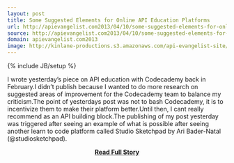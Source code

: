 ```yaml
---
layout: post
title: Some Suggested Elements for Online API Education Platforms
url: http://apievangelist.com2013/04/10/some-suggested-elements-for-online-api-education-platforms/
source: http://apievangelist.com2013/04/10/some-suggested-elements-for-online-api-education-platforms/
domain: apievangelist.com2013
image: http://kinlane-productions.s3.amazonaws.com/api-evangelist-site/blog/studeio-sketchpad-logo.png
---
```

{% include JB/setup %}<p>I wrote yesterday’s piece on API education with Codecademy back in February.I didn’t publish because I wanted to do more research on suggested areas of improvement for the Codecademy team to balance my criticism.The point of yesterdays post was not to bash Codecademy, it is to incentivize them to make their platform better.Until then, I cant really recommend as an API building block.The publishing of my post yesterday was triggered after seeing an example of what is possible after seeing another learn to code platform called Studio Sketchpad by Ari Bader-Natal (@studiosketchpad).</p>
<center><p><a href="http://apievangelist.com2013/04/10/some-suggested-elements-for-online-api-education-platforms/" style='padding:25px; font-sze:18px; font-weight: bold;'>Read Full Story</a></p></center>
